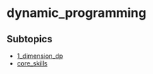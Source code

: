 # dynamic_programming

## Subtopics

- [1_dimension_dp](./1_dimension_dp)
- [core_skills](./core_skills)

